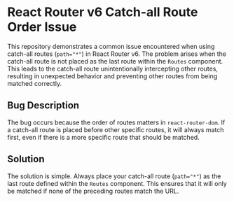 # React Router v6 Catch-all Route Order Issue

This repository demonstrates a common issue encountered when using catch-all routes (`path="*"`) in React Router v6.  The problem arises when the catch-all route is not placed as the last route within the `Routes` component.  This leads to the catch-all route unintentionally intercepting other routes, resulting in unexpected behavior and preventing other routes from being matched correctly.

## Bug Description

The bug occurs because the order of routes matters in `react-router-dom`.  If a catch-all route is placed before other specific routes, it will always match first, even if there is a more specific route that should be matched. 

## Solution

The solution is simple.  Always place your catch-all route (`path="*"`) as the last route defined within the `Routes` component. This ensures that it will only be matched if none of the preceding routes match the URL.
